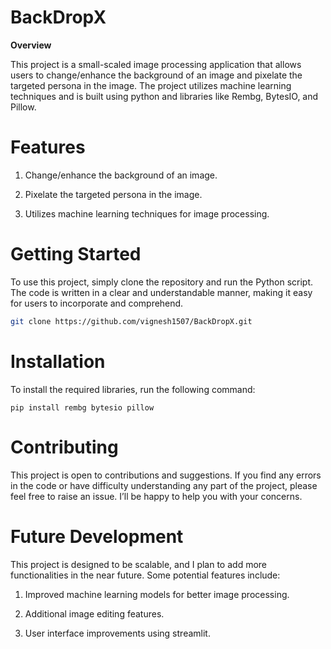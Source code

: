 # BackDropX

**Overview**

This project is a small-scaled image processing application that allows users to change/enhance the background of an image and pixelate the targeted persona in the image. The project utilizes machine learning techniques and is built using python and libraries like Rembg, BytesIO, and Pillow.


# Features

1. Change/enhance the background of an image.

2. Pixelate the targeted persona in the image.

3. Utilizes machine learning techniques for image processing.


# Getting Started

To use this project, simply clone the repository and run the Python script. The code is written in a clear and understandable manner, making it easy for users to incorporate and comprehend.

```bash
git clone https://github.com/vignesh1507/BackDropX.git
```


# Installation

To install the required libraries, run the following command:

```pip install rembg bytesio pillow```


# Contributing

This project is open to contributions and suggestions. If you find any errors in the code or have difficulty understanding any part of the project, please feel free to raise an issue. I’ll be happy to help you with your concerns.


# Future Development

This project is designed to be scalable, and I plan to add more functionalities in the near future. Some potential features include:

1. Improved machine learning models for better image processing.

2. Additional image editing features.

3. User interface improvements using streamlit.



